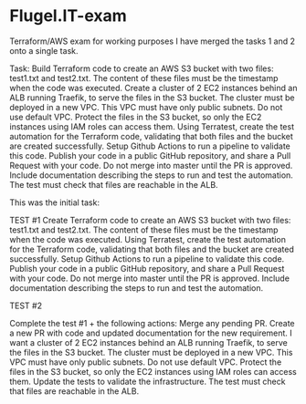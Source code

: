 # Flugel.IT-exam
Terraform/AWS exam for working purposes
I have merged the tasks 1 and 2 onto a single task.

Task:
Build Terraform code to create an AWS S3 bucket with two files: test1.txt and test2.txt. The content of these files must be the timestamp when the code was executed.
Create a cluster of 2 EC2 instances behind an ALB running Traefik, to serve the files in the S3 bucket.
The cluster must be deployed in a new VPC. This VPC must have only public subnets. Do not use default VPC.
Protect the files in the S3 bucket, so only the EC2 instances using IAM roles can access them.
Using Terratest, create the test automation for the Terraform code, validating that both files and the bucket are created successfully. 
Setup Github Actions to run a pipeline to validate this code.
Publish your code in a public GitHub repository, and share a Pull Request with your code. Do not merge into master until the PR is approved.
Include documentation describing the steps to run and test the automation.
The test must check that files are reachable in the ALB.


This was the initial task:

TEST #1
Create Terraform code to create an AWS S3 bucket with two files: test1.txt and test2.txt. The content of these files must be the timestamp when the code was executed.
Using Terratest, create the test automation for the Terraform code, validating that both files and the bucket are created successfully. 
Setup Github Actions to run a pipeline to validate this code.
Publish your code in a public GitHub repository, and share a Pull Request with your code. Do not merge into master until the PR is approved.
Include documentation describing the steps to run and test the automation.

TEST #2

Complete the test #1 + the following actions:
Merge any pending PR.
Create a new PR with code and updated documentation for the new requirement.
I want a cluster of 2 EC2 instances behind an ALB running Traefik, to serve the files in the S3 bucket.
The cluster must be deployed in a new VPC. This VPC must have only public subnets. Do not use default VPC.
Protect the files in the S3 bucket, so only the EC2 instances using IAM roles can access them.
Update the tests to validate the infrastructure. The test must check that files are reachable in the ALB.
